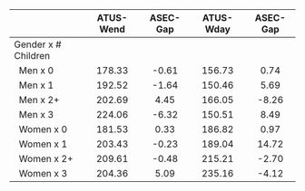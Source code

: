 
|                      |    ATUS-Wend |     ASEC-Gap |    ATUS-Wday |     ASEC-Gap |
| -------------------- | :----------: | :----------: | :----------: | :----------: |
| Gender x # Children  |              |              |              |              |
| &nbsp;&nbsp;Men x 0  |       178.33 |        -0.61 |       156.73 |         0.74 |
| &nbsp;&nbsp;Men x 1  |       192.52 |        -1.64 |       150.46 |         5.69 |
| &nbsp;&nbsp;Men x 2+ |       202.69 |         4.45 |       166.05 |        -8.26 |
| &nbsp;&nbsp;Men x 3  |       224.06 |        -6.32 |       150.51 |         8.49 |
| &nbsp;&nbsp;Women x 0 |       181.53 |         0.33 |       186.82 |         0.97 |
| &nbsp;&nbsp;Women x 1 |       203.43 |        -0.23 |       189.04 |        14.72 |
| &nbsp;&nbsp;Women x 2+ |       209.61 |        -0.48 |       215.21 |        -2.70 |
| &nbsp;&nbsp;Women x 3 |       204.36 |         5.09 |       235.16 |        -4.12 |

